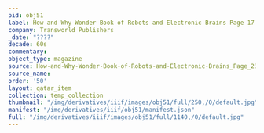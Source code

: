 ```yaml
---
pid: obj51
label: How and Why Wonder Book of Robots and Electronic Brains Page 17
company: Transworld Publishers
_date: "????"
decade: 60s
commentary: 
object_type: magazine
source: How-and-Why-Wonder-Book-of-Robots-and-Electronic-Brains_Page_23
source_name: 
order: '50'
layout: qatar_item
collection: temp_collection
thumbnail: "/img/derivatives/iiif/images/obj51/full/250,/0/default.jpg"
manifest: "/img/derivatives/iiif/obj51/manifest.json"
full: "/img/derivatives/iiif/images/obj51/full/1140,/0/default.jpg"
---
```

